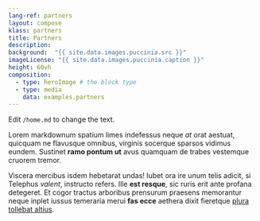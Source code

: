 ```yaml
---
lang-ref: partners
layout: compose
klass: partners
title: Partners
description: 
background:  "{{ site.data.images.puccinia.src }}"
imageLicense: "{{ site.data.images.puccinia.caption }}"
height: 60vh
composition:
  - type: heroImage # the block type
  - type: media
    data: examples.partners
---
```


Edit `/home.md` to change the text.

Lorem markdownum spatium limes indefessus neque *at* orat aestuat, quicquam ne
flavusque omnibus, virginis socerque sparsos vidimus eundem. Sustinet **ramo
pontum ut** avus quamquam de trabes vestemque cruorem tremor.

Viscera mercibus isdem hebetarat undas! Iubet ora ire unum telis adicit, si
Telephus *valent*, instructo refers. Ille **est resque**, sic ruris erit ante
profana detegeret. Et cogor tractus arboribus prensurum praesens memorantur
neque inplet iussus temeraria merui **fas ecce** aethera dixit fieretque [plura
tollebat altius](http://virgineusque.net/est.html).
